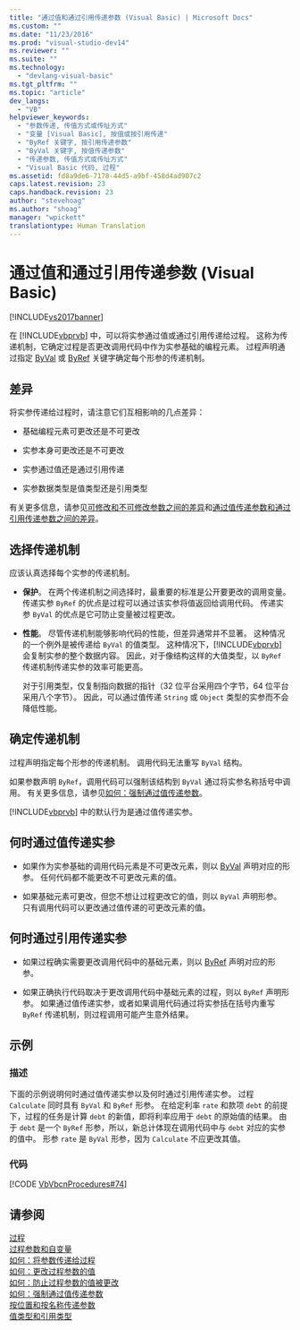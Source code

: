 ```yaml
---
title: "通过值和通过引用传递参数 (Visual Basic) | Microsoft Docs"
ms.custom: ""
ms.date: "11/23/2016"
ms.prod: "visual-studio-dev14"
ms.reviewer: ""
ms.suite: ""
ms.technology: 
  - "devlang-visual-basic"
ms.tgt_pltfrm: ""
ms.topic: "article"
dev_langs: 
  - "VB"
helpviewer_keywords: 
  - "参数传递, 传值方式或传址方式"
  - "变量 [Visual Basic], 按值或按引用传递"
  - "ByRef 关键字, 按引用传递参数"
  - "ByVal 关键字, 按值传递参数"
  - "传递参数, 传值方式或传址方式"
  - "Visual Basic 代码, 过程"
ms.assetid: fd8a9de6-7178-44d5-a9bf-458d4ad907c2
caps.latest.revision: 23
caps.handback.revision: 23
author: "stevehoag"
ms.author: "shoag"
manager: "wpickett"
translationtype: Human Translation
---
```

# 通过值和通过引用传递参数 (Visual Basic)
[!INCLUDE[vs2017banner](../../../../csharp/includes/vs2017banner.md)]

在 [!INCLUDE[vbprvb](../../../../csharp/programming-guide/concepts/linq/includes/vbprvb_md.md)] 中，可以将实参通过值或通过引用传递给过程。  这称为传递机制，它确定过程是否更改调用代码中作为实参基础的编程元素。  过程声明通过指定 [ByVal](../../../../visual-basic/language-reference/modifiers/byval.md) 或 [ByRef](../../../../visual-basic/language-reference/modifiers/byref.md) 关键字确定每个形参的传递机制。  
  
## 差异  
 将实参传递给过程时，请注意它们互相影响的几点差异：  
  
-   基础编程元素可更改还是不可更改  
  
-   实参本身可更改还是不可更改  
  
-   实参通过值还是通过引用传递  
  
-   实参数据类型是值类型还是引用类型  
  
 有关更多信息，请参见[可修改和不可修改参数之间的差异](../../../../visual-basic/programming-guide/language-features/procedures/differences-between-modifiable-and-nonmodifiable-arguments.md)和[通过值传递参数和通过引用传递参数之间的差异](../../../../visual-basic/programming-guide/language-features/procedures/differences-between-passing-an-argument-by-value-and-by-reference.md)。  
  
## 选择传递机制  
 应该认真选择每个实参的传递机制。  
  
-   **保护**。  在两个传递机制之间选择时，最重要的标准是公开要更改的调用变量。  传递实参 `ByRef` 的优点是过程可以通过该实参将值返回给调用代码。  传递实参 `ByVal` 的优点是它可防止变量被过程更改。  
  
-   **性能**。  尽管传递机制能够影响代码的性能，但差异通常并不显著。  这种情况的一个例外是被传递给 `ByVal` 的值类型。  这种情况下，[!INCLUDE[vbprvb](../../../../csharp/programming-guide/concepts/linq/includes/vbprvb_md.md)] 会复制实参的整个数据内容。  因此，对于像结构这样的大值类型，以 `ByRef` 传递机制传递实参的效率可能更高。  
  
     对于引用类型，仅复制指向数据的指针（32 位平台采用四个字节，64 位平台采用八个字节）。  因此，可以通过值传递 `String` 或 `Object` 类型的实参而不会降低性能。  
  
## 确定传递机制  
 过程声明指定每个形参的传递机制。  调用代码无法重写 `ByVal` 结构。  
  
 如果参数声明 `ByRef`，调用代码可以强制该结构到 `ByVal` 通过将实参名称括号中调用。  有关更多信息，请参见[如何：强制通过值传递参数](../../../../visual-basic/programming-guide/language-features/procedures/how-to-force-an-argument-to-be-passed-by-value.md)。  
  
 [!INCLUDE[vbprvb](../../../../csharp/programming-guide/concepts/linq/includes/vbprvb_md.md)] 中的默认行为是通过值传递实参。  
  
## 何时通过值传递实参  
  
-   如果作为实参基础的调用代码元素是不可更改元素，则以 [ByVal](../../../../visual-basic/language-reference/modifiers/byval.md) 声明对应的形参。  任何代码都不能更改不可更改元素的值。  
  
-   如果基础元素可更改，但您不想让过程更改它的值，则以 `ByVal` 声明形参。  只有调用代码可以更改通过值传递的可更改元素的值。  
  
## 何时通过引用传递实参  
  
-   如果过程确实需要更改调用代码中的基础元素，则以 [ByRef](../../../../visual-basic/language-reference/modifiers/byref.md) 声明对应的形参。  
  
-   如果正确执行代码取决于更改调用代码中基础元素的过程，则以 `ByRef` 声明形参。  如果通过值传递实参，或者如果调用代码通过将实参括在括号内重写 `ByRef` 传递机制，则过程调用可能产生意外结果。  
  
## 示例  
  
### 描述  
 下面的示例说明何时通过值传递实参以及何时通过引用传递实参。  过程 `Calculate` 同时具有 `ByVal` 和 `ByRef` 形参。  在给定利率 `rate` 和款项 `debt` 的前提下，过程的任务是计算 `debt` 的新值，即将利率应用于 `debt` 的原始值的结果。  由于 `debt` 是一个 `ByRef` 形参，所以，新总计体现在调用代码中与 `debt` 对应的实参的值中。  形参 `rate` 是 `ByVal` 形参，因为 `Calculate` 不应更改其值。  
  
### 代码  
 [!CODE [VbVbcnProcedures#74](../CodeSnippet/VS_Snippets_VBCSharp/VbVbcnProcedures#74)]  
  
## 请参阅  
 [过程](../../../../visual-basic/programming-guide/language-features/procedures/index.md)   
 [过程参数和自变量](../../../../visual-basic/programming-guide/language-features/procedures/procedure-parameters-and-arguments.md)   
 [如何：将参数传递给过程](../../../../visual-basic/programming-guide/language-features/procedures/how-to-pass-arguments-to-a-procedure.md)   
 [如何：更改过程参数的值](../../../../visual-basic/programming-guide/language-features/procedures/how-to-change-the-value-of-a-procedure-argument.md)   
 [如何：防止过程参数的值被更改](../../../../visual-basic/programming-guide/language-features/procedures/how-to-protect-a-procedure-argument-against-value-changes.md)   
 [如何：强制通过值传递参数](../../../../visual-basic/programming-guide/language-features/procedures/how-to-force-an-argument-to-be-passed-by-value.md)   
 [按位置和按名称传递参数](../../../../visual-basic/programming-guide/language-features/procedures/passing-arguments-by-position-and-by-name.md)   
 [值类型和引用类型](../../../../visual-basic/programming-guide/language-features/data-types/value-types-and-reference-types.md)